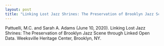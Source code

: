 ```yaml
---
layout: post
title: "Linking Lost Jazz Shrines: The Preservation of Brooklyn Jazz Scene through Linked Open Data."
---
```

Pattuelli, M.C. and Sarah A. Adams (June 10, 2020). Linking Lost Jazz Shrines: The Preservation of Brooklyn Jazz Scene through Linked Open Data. Weeksville Heritage Center, Brooklyn, NY. 
